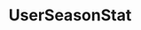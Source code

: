 ---
title: UserSeasonStat
parent: Types
layout: default
nav_order: 20
permalink: "/Types/UserSeasonStat"
---